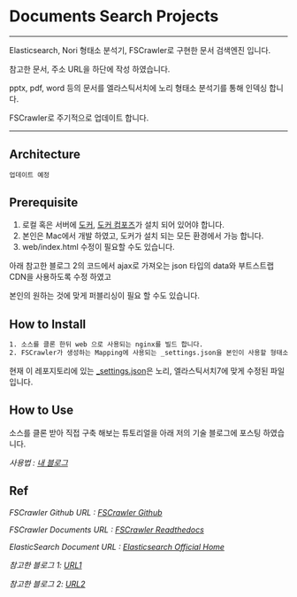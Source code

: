 # Documents Search Projects
* * *
Elasticsearch, Nori 형태소 분석기, FSCrawler로 구현한 문서 검색엔진 입니다.

참고한 문서, 주소 URL을 하단에 작성 하였습니다.

pptx, pdf, word 등의 문서를 엘라스틱서치에 노리 형태소 분석기를 통해 인덱싱 합니다.

FSCrawler로 주기적으로 업데이트 합니다.

***  

## Architecture
```xml
업데이트 예정
```

## Prerequisite
1. 로컬 혹은 서버에 [도커](https://docs.docker.com/get-docker/), [도커 컴포즈](https://docs.docker.com/compose/install/)가 설치 되어 있어야 합니다.
2. 본인은 Mac에서 개발 하였고, 도커가 설치 되는 모든 환경에서 가능 합니다.
3. web/index.html 수정이 필요할 수도 있습니다.

아래 참고한 블로그 2의 코드에서 ajax로 가져오는 json 타입의 data와 부트스트랩 CDN을 사용하도록 수정 하였고 

본인의 원하는 것에 맞게 퍼블리싱이 필요 할 수도 있습니다.

## How to Install 
```xml
1. 소스를 클론 한뒤 web 으로 사용되는 nginx를 빌드 합니다.
2. FSCrawler가 생성하는 Mapping에 사용되는 _settings.json을 본인이 사용할 형태소 분석기에 맞게 수정 합니다.
```
현재 이 레포지토리에 있는 [_settings.json](https://github.com/wsj31013/searchCrawler/blob/main/config/_default/7/_settings.json)은 노리, 엘라스틱서치7에 맞게 수정된 파일 입니다.



## How to Use
소스를 클론 받아 직접 구축 해보는 튜토리얼을 아래 저의 기술 블로그에 포스팅 하였습니다.

_사용법 : [내 블로그](https://cobain.me/2020/10/19/ElasticSearch-FSCrawler.html)_


## Ref
_FSCrawler Github URL : [FSCrawler Github](https://github.com/dadoonet/fscrawler)_

_FSCrawler Documents URL : [FSCrawler Readthedocs](https://fscrawler.readthedocs.io)_

_ElasticSearch Document URL : [Elasticsearch Official Home](https://www.elastic.co/guide/en/elastic-stack-get-started/current/get-started-docker.html)_

_참고한 블로그 1: [URL1](https://naggingmachine.tistory.com/830)_

_참고한 블로그 2: [URL2](https://blog.naver.com/icelemonteainkr/221828689765)_





